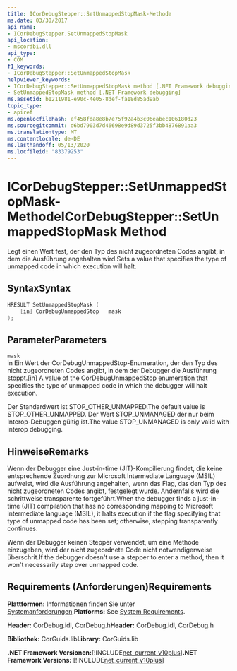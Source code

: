 ```yaml
---
title: ICorDebugStepper::SetUnmappedStopMask-Methode
ms.date: 03/30/2017
api_name:
- ICorDebugStepper.SetUnmappedStopMask
api_location:
- mscordbi.dll
api_type:
- COM
f1_keywords:
- ICorDebugStepper::SetUnmappedStopMask
helpviewer_keywords:
- ICorDebugStepper::SetUnmappedStopMask method [.NET Framework debugging]
- SetUnmappedStopMask method [.NET Framework debugging]
ms.assetid: b1211981-e90c-4e05-8def-fa18d85ad9ab
topic_type:
- apiref
ms.openlocfilehash: ef458fda8e8b7e75f92a4b3c06eabec106180d23
ms.sourcegitcommit: d6bd7903d7d46698e9d89d3725f3bb4876891aa3
ms.translationtype: MT
ms.contentlocale: de-DE
ms.lasthandoff: 05/13/2020
ms.locfileid: "83379253"
---
```

# <a name="icordebugsteppersetunmappedstopmask-method"></a><span data-ttu-id="bb099-102">ICorDebugStepper::SetUnmappedStopMask-Methode</span><span class="sxs-lookup"><span data-stu-id="bb099-102">ICorDebugStepper::SetUnmappedStopMask Method</span></span>
<span data-ttu-id="bb099-103">Legt einen Wert fest, der den Typ des nicht zugeordneten Codes angibt, in dem die Ausführung angehalten wird.</span><span class="sxs-lookup"><span data-stu-id="bb099-103">Sets a value that specifies the type of unmapped code in which execution will halt.</span></span>  
  
## <a name="syntax"></a><span data-ttu-id="bb099-104">Syntax</span><span class="sxs-lookup"><span data-stu-id="bb099-104">Syntax</span></span>  
  
```cpp  
HRESULT SetUnmappedStopMask (  
    [in] CorDebugUnmappedStop   mask  
);  
```  
  
## <a name="parameters"></a><span data-ttu-id="bb099-105">Parameter</span><span class="sxs-lookup"><span data-stu-id="bb099-105">Parameters</span></span>  
 `mask`  
 <span data-ttu-id="bb099-106">in Ein Wert der CorDebugUnmappedStop-Enumeration, der den Typ des nicht zugeordneten Codes angibt, in dem der Debugger die Ausführung stoppt.</span><span class="sxs-lookup"><span data-stu-id="bb099-106">[in] A value of the CorDebugUnmappedStop enumeration that specifies the type of unmapped code in which the debugger will halt execution.</span></span>  
  
 <span data-ttu-id="bb099-107">Der Standardwert ist STOP_OTHER_UNMAPPED.</span><span class="sxs-lookup"><span data-stu-id="bb099-107">The default value is STOP_OTHER_UNMAPPED.</span></span> <span data-ttu-id="bb099-108">Der Wert STOP_UNMANAGED der nur beim Interop-Debuggen gültig ist.</span><span class="sxs-lookup"><span data-stu-id="bb099-108">The value STOP_UNMANAGED is only valid with interop debugging.</span></span>  
  
## <a name="remarks"></a><span data-ttu-id="bb099-109">Hinweise</span><span class="sxs-lookup"><span data-stu-id="bb099-109">Remarks</span></span>  
 <span data-ttu-id="bb099-110">Wenn der Debugger eine Just-in-time (JIT)-Kompilierung findet, die keine entsprechende Zuordnung zur Microsoft Intermediate Language (MSIL) aufweist, wird die Ausführung angehalten, wenn das Flag, das den Typ des nicht zugeordneten Codes angibt, festgelegt wurde. Andernfalls wird die schrittweise transparente fortgeführt.</span><span class="sxs-lookup"><span data-stu-id="bb099-110">When the debugger finds a just-in-time (JIT) compilation that has no corresponding mapping to Microsoft intermediate language (MSIL), it halts execution if the flag specifying that type of unmapped code has been set; otherwise, stepping transparently continues.</span></span>  
  
 <span data-ttu-id="bb099-111">Wenn der Debugger keinen Stepper verwendet, um eine Methode einzugeben, wird der nicht zugeordnete Code nicht notwendigerweise überschrit.</span><span class="sxs-lookup"><span data-stu-id="bb099-111">If the debugger doesn't use a stepper to enter a method, then it won't necessarily step over unmapped code.</span></span>  
  
## <a name="requirements"></a><span data-ttu-id="bb099-112">Requirements (Anforderungen)</span><span class="sxs-lookup"><span data-stu-id="bb099-112">Requirements</span></span>  
 <span data-ttu-id="bb099-113">**Plattformen:** Informationen finden Sie unter [Systemanforderungen](../../get-started/system-requirements.md).</span><span class="sxs-lookup"><span data-stu-id="bb099-113">**Platforms:** See [System Requirements](../../get-started/system-requirements.md).</span></span>  
  
 <span data-ttu-id="bb099-114">**Header:** CorDebug.idl, CorDebug.h</span><span class="sxs-lookup"><span data-stu-id="bb099-114">**Header:** CorDebug.idl, CorDebug.h</span></span>  
  
 <span data-ttu-id="bb099-115">**Bibliothek:** CorGuids.lib</span><span class="sxs-lookup"><span data-stu-id="bb099-115">**Library:** CorGuids.lib</span></span>  
  
 <span data-ttu-id="bb099-116">**.NET Framework Versionen:**[!INCLUDE[net_current_v10plus](../../../../includes/net-current-v10plus-md.md)]</span><span class="sxs-lookup"><span data-stu-id="bb099-116">**.NET Framework Versions:** [!INCLUDE[net_current_v10plus](../../../../includes/net-current-v10plus-md.md)]</span></span>
